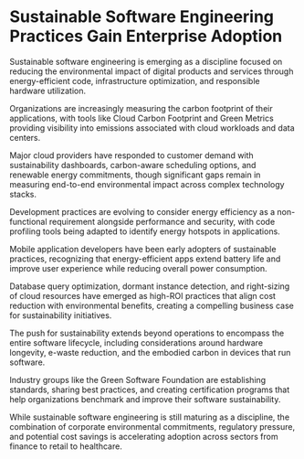 # Sustainable Software Engineering Practices Gain Enterprise Adoption

Sustainable software engineering is emerging as a discipline focused on reducing the environmental impact of digital products and services through energy-efficient code, infrastructure optimization, and responsible hardware utilization.

Organizations are increasingly measuring the carbon footprint of their applications, with tools like Cloud Carbon Footprint and Green Metrics providing visibility into emissions associated with cloud workloads and data centers.

Major cloud providers have responded to customer demand with sustainability dashboards, carbon-aware scheduling options, and renewable energy commitments, though significant gaps remain in measuring end-to-end environmental impact across complex technology stacks.

Development practices are evolving to consider energy efficiency as a non-functional requirement alongside performance and security, with code profiling tools being adapted to identify energy hotspots in applications.

Mobile application developers have been early adopters of sustainable practices, recognizing that energy-efficient apps extend battery life and improve user experience while reducing overall power consumption.

Database query optimization, dormant instance detection, and right-sizing of cloud resources have emerged as high-ROI practices that align cost reduction with environmental benefits, creating a compelling business case for sustainability initiatives.

The push for sustainability extends beyond operations to encompass the entire software lifecycle, including considerations around hardware longevity, e-waste reduction, and the embodied carbon in devices that run software.

Industry groups like the Green Software Foundation are establishing standards, sharing best practices, and creating certification programs that help organizations benchmark and improve their software sustainability.

While sustainable software engineering is still maturing as a discipline, the combination of corporate environmental commitments, regulatory pressure, and potential cost savings is accelerating adoption across sectors from finance to retail to healthcare.
